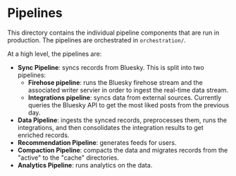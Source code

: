 # Pipelines

This directory contains the individual pipeline components that are run in production. The pipelines are orchestrated in `orchestration/`.

At a high level, the pipelines are:

- **Sync Pipeline**: syncs records from Bluesky. This is split into two pipelines:
    - **Firehose pipeline**: runs the Bluesky firehose stream and the associated writer servier in order to ingest the real-time data stream.
    - **Integrations pipeline**: syncs data from external sources. Currently queries the Bluesky API to get the most liked posts from the previous day.
- **Data Pipeline**: ingests the synced records, preprocesses them, runs the integrations, and then consolidates the integration results to get enriched records.
- **Recommendation Pipeline**: generates feeds for users.
- **Compaction Pipeline**: compacts the data and migrates records from the "active" to the "cache" directories.
- **Analytics Pipeline**: runs analytics on the data.
